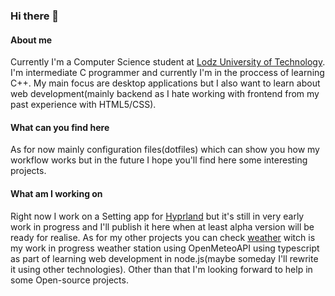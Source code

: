 ### Hi there 👋

<!--
**PolskiGlizda/PolskiGlizda** is a ✨ _special_ ✨ repository because its `README.md` (this file) appears on your GitHub profile.

Here are some ideas to get you started:

- 🔭 I’m currently working on ...
- 🌱 I’m currently learning ...
- 👯 I’m looking to collaborate on ...
- 🤔 I’m looking for help with ...
- 💬 Ask me about ...
- 📫 How to reach me: ...
- 😄 Pronouns: ...
- ⚡ Fun fact: ...
-->
#### About me
Currently I'm a Computer Science student at [Lodz University of Technology](https://p.lodz.pl/en). I'm intermediate C programmer and currently I'm in the proccess of learning C++. My main focus are desktop applications but I also want to learn about web development(mainly backend as I hate working with frontend from my past experience with HTML5/CSS).

#### What can you find here
As for now mainly configuration files(dotfiles) which can show you how my workflow works but in the future I hope you'll find here some interesting projects.

#### What am I working on
Right now I work on a Setting app for [Hyprland](https://github.com/hyprwm/Hyprland) but it's still in very early work in progress and I'll publish it here when at least alpha version will be ready for realise. As for my other projects you can check [weather](https://github.com/PolskiGlizda/weather) witch is my work in progress weather station using OpenMeteoAPI using typescript as part of learning web development in node.js(maybe someday I'll rewrite it using other technologies). Other than that I'm looking forward to help in some Open-source projects.

